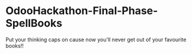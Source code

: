 # OdooHackathon-Final-Phase-SpellBooks
Put your thinking caps on cause now you'll never get out of your favourite books!!


